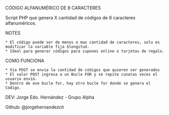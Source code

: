 CÓDIGO ALFANUMÉRICO DE 8 CARACTERES

Script PHP que genera X cantidad de códigos de 8 caracteres alfanuméricos.

NOTES

    * El código puede ser de menos o mas cantidad de caracteres, solo es modificar la variable fija $longitud.
    * Ideal para generar códigos para cupones online o tarjetas de regalo.

COMO FUNCIONA

    * Via POST se envia la cantidad de códigos que quieren ser generados
    * El valor POST ingresa a un Bucle FOR y se repite cunatas veces el usuario envió.
    * Dentro de ese bucle for, hay otro bucle for donde se genera el Código.

DEV: Jorge Edo. Hernández - Grupo Alpha

Github: @jorgehernandezch

